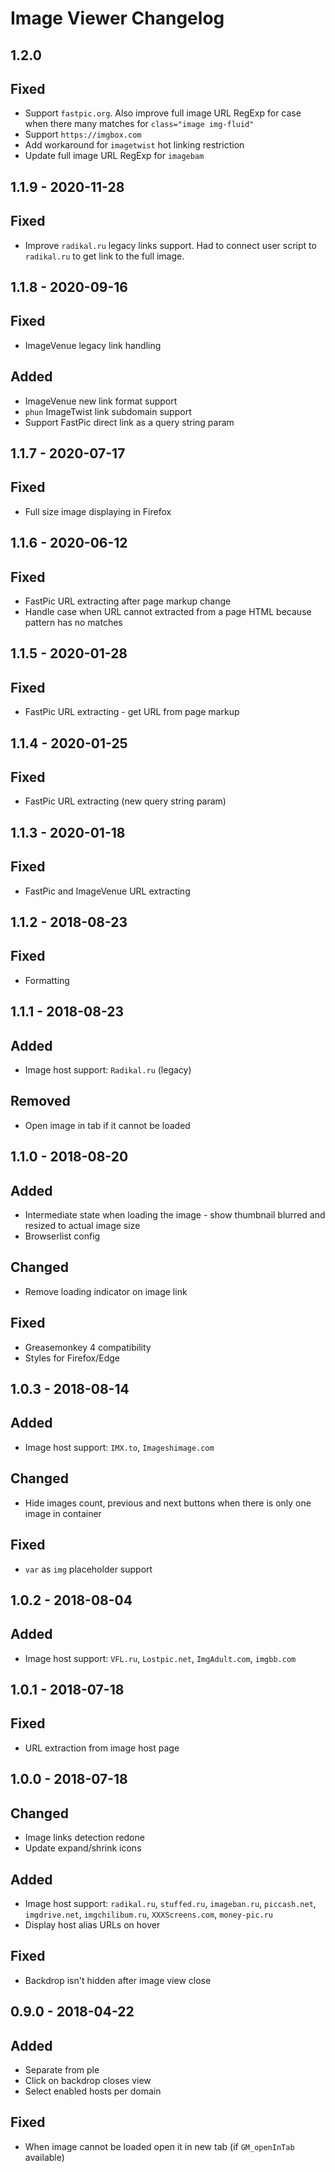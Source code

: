 # Image Viewer Changelog

## 1.2.0

## Fixed

- Support `fastpic.org`. Also improve full image URL RegExp for case when there many matches for `class="image img-fluid"`
- Support `https://imgbox.com`
- Add workaround for `imagetwist` hot linking restriction
- Update full image URL RegExp for `imagebam`

## 1.1.9 - 2020-11-28

## Fixed

- Improve `radikal.ru` legacy links support. Had to connect user script to `radikal.ru` to get link to the full image.

## 1.1.8 - 2020-09-16

## Fixed

- ImageVenue legacy link handling

## Added

- ImageVenue new link format support
- `phun` ImageTwist link subdomain support
- Support FastPic direct link as a query string param

## 1.1.7 - 2020-07-17

## Fixed

- Full size image displaying in Firefox

## 1.1.6 - 2020-06-12

## Fixed

- FastPic URL extracting after page markup change
- Handle case when URL cannot extracted from a page HTML because pattern has no matches

## 1.1.5 - 2020-01-28

## Fixed

- FastPic URL extracting - get URL from page markup

## 1.1.4 - 2020-01-25

## Fixed

- FastPic URL extracting (new query string param)

## 1.1.3 - 2020-01-18

## Fixed

- FastPic and ImageVenue URL extracting

## 1.1.2 - 2018-08-23

## Fixed

- Formatting

## 1.1.1 - 2018-08-23

## Added

- Image host support: `Radikal.ru` (legacy)

## Removed

- Open image in tab if it cannot be loaded

## 1.1.0 - 2018-08-20

## Added

- Intermediate state when loading the image - show thumbnail blurred and resized to actual image size
- Browserlist config

## Changed

- Remove loading indicator on image link

## Fixed

- Greasemonkey 4 compatibility
- Styles for Firefox/Edge

## 1.0.3 - 2018-08-14

## Added

- Image host support: `IMX.to`, `Imageshimage.com`

## Changed

- Hide images count, previous and next buttons when there is only one image in container

## Fixed

- `var` as `img` placeholder support

## 1.0.2 - 2018-08-04

## Added

- Image host support: `VFL.ru`, `Lostpic.net`, `ImgAdult.com`, `imgbb.com`

## 1.0.1 - 2018-07-18

## Fixed

- URL extraction from image host page

## 1.0.0 - 2018-07-18

## Changed

- Image links detection redone
- Update expand/shrink icons

## Added

- Image host support: `radikal.ru`, `stuffed.ru`, `imageban.ru`, `piccash.net`, `imgdrive.net`, `imgchilibum.ru`, `XXXScreens.com`, `money-pic.ru`
- Display host alias URLs on hover

## Fixed

- Backdrop isn't hidden after image view close

## 0.9.0 - 2018-04-22

## Added

- Separate from ple
- Click on backdrop closes view
- Select enabled hosts per domain

## Fixed

- When image cannot be loaded open it in new tab (if `GM_openInTab` available)
